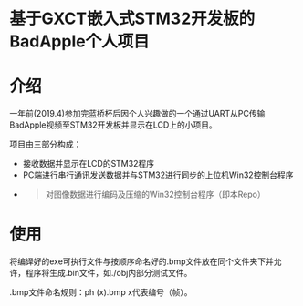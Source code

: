 <h1>基于GXCT嵌入式STM32开发板的BadApple个人项目</h1>

# 介绍

一年前(2019.4)参加完蓝桥杯后因个人兴趣做的一个通过UART从PC传输BadApple视频至STM32开发板并显示在LCD上的小项目。

项目由三部分构成：

- 接收数据并显示在LCD的STM32程序
- PC端进行串行通讯发送数据并与STM32进行同步的上位机Win32控制台程序
- > 对图像数据进行编码及压缩的Win32控制台程序（即本Repo）

# 使用

将编译好的exe可执行文件与按顺序命名好的.bmp文件放在同个文件夹下并允许，程序将生成.bin文件，如./obj内部分测试文件。

.bmp文件命名规则：ph (x).bmp x代表编号（帧）。
